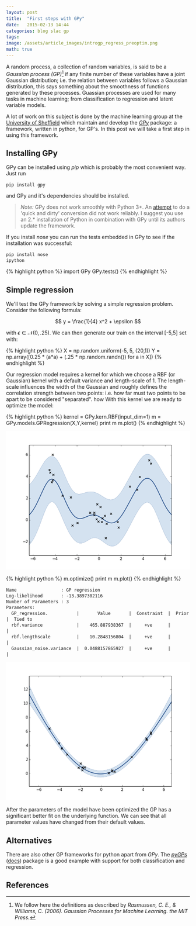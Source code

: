```yaml
---
layout: post
title:  "First steps with GPy"
date:   2015-02-13 14:44
categories: blog slac gp
tags:
image: /assets/article_images/introgp_regress_preoptim.png
math: true
---
```


A random process, a collection of random variables, is said to be a _Gaussian process (GP)_[^1] if any finite number of these variables have a joint Gaussian distribution; i.e. the relation between variables follows a Gaussian distribution, this says something about the smoothness of functions generated by these processes. Guassian processes are used for many tasks in machine learning; from classification to regression and latent variable models.

A lot of work on this subject is done by the machine learning group at the [University of Sheffield](http://ml.dcs.shef.ac.uk/) which maintain and develop the _[GPy](http://github.com/SheffieldML/GPy)_ package: a framework, written in python, for GP's. In this post we will take a first step in using this framework.

## Installing GPy

GPy can be installed using _pip_ which is probably the most convenient way. Just run

	pip install gpy

and GPy and it's dependencies should be installed. 

> _Note:_ GPy does not work smoothly with Python 3+. An [attempt](https://github.com/wouterbulten/GPy/tree/python3) to do a 'quick and dirty' conversion did not work reliably. I suggest you use an 2.* installation of Python in combination with GPy until its authors update the framework.

If you install _nose_ you can run the tests embedded in GPy to see if the installation was successful:

	pip install nose
	ipython
	
{% highlight python %}
import GPy
GPy.tests()
{% endhighlight %}

## Simple regression

We'll test the GPy framework by solving a simple regression problem. Consider the following formula:

$$
y = \frac{1}{4} x^2 + \epsilon
$$

with $\epsilon \in \mathcal{N}(0,.25)$. We can then generate our train on the interval [-5,5] set with:

{% highlight python %}
X = np.random.uniform(-5, 5, (20,1))
Y = np.array([0.25 * (a*a) + (.25 * np.random.randn()) for a in X])
{% endhighlight %}

Our regression model requires a kernel for which we choose a RBF (or Gaussian) kernel with a default variance and length-scale of 1. The length-scale influences the width of the Gaussian and roughly defines the correlation strength between two points: i.e. how far must two points to be apart to be considered "separated". how  With this kernel we are ready to optimize the model:

{% highlight python %}
kernel = GPy.kern.RBF(input_dim=1)
m = GPy.models.GPRegression(X,Y,kernel)
print m
m.plot()
{% endhighlight %}

![Plot of the GP model before optimization. Black x's are training points. The line is the predicted function (posterior mean). The shaded region corresponds to the roughly 95% confidence interval.](/assets/inline_images/introgp_regress_preoptim.png)

{% highlight python %}
m.optimize()
print m
m.plot()
{% endhighlight %}

	Name                 : GP regression
	Log-likelihood       : -13.3897302116
	Number of Parameters : 3
	Parameters:
	  GP_regression.           |       Value       |  Constraint  |  Prior  |  Tied to
	  rbf.variance             |    465.887938367  |     +ve      |         |         
	  rbf.lengthscale          |    10.2848156804  |     +ve      |         |         
	  Gaussian_noise.variance  |  0.0488157865927  |     +ve      |         |         

![Plot of the GP model after optimization.](/assets/inline_images/introgp_regress_optim.png)

After the parameters of the model have been optimized the GP has a significant better fit on the underlying function. We can see that all parameter values have changed from their default values.

## Alternatives

There are also other GP frameworks for python apart from _GPy_. The _[pyGPs](https://github.com/marionmari/pyGPs)_ ([docs](http://www-ai.cs.uni-dortmund.de/weblab/static/api_docs/pyGPs/)) package is a good example with support for both classification and regression. 

## References 
[^1]: We follow here the definitions as described by _Rasmussen, C. E., & Williams, C. (2006). Gaussian Processes for Machine Learning. the MIT Press._